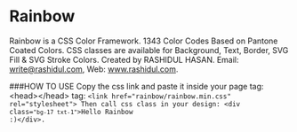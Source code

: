 # Rainbow
Rainbow is a CSS Color Framework. 1343 Color Codes Based on Pantone Coated Colors. CSS classes are available for Background, Text, Border, SVG Fill & SVG Stroke Colors. Created by RASHIDUL HASAN. Email: write@rashidul.com, Web: www.rashidul.com.

###HOW TO USE
Copy the css link and paste it inside your page **<head></head>** tag: &lt;head&gt;&lt;/head&gt; tag: <code class="html">&lt;link href=&quot;rainbow/rainbow.min.css&quot; rel=&quot;stylesheet&quot;&gt;
Then call css class in your design: &lt;div class=<code class="html">&quot;bg-17 txt-1&quot;</code>&gt;Hello Rainbow :)&lt;/div&gt;.
